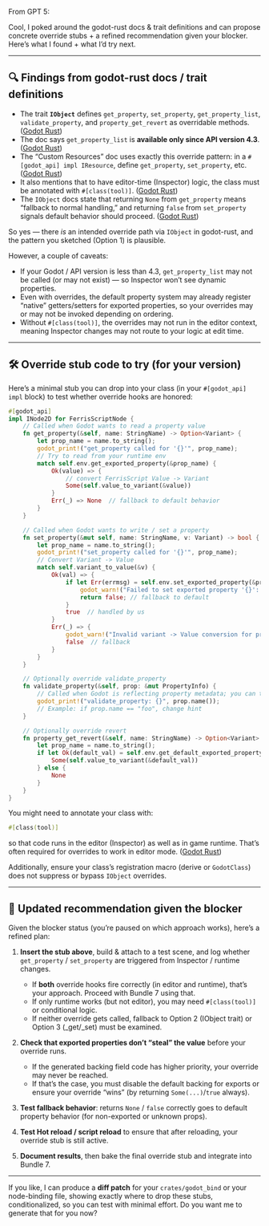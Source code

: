 From GPT 5:

Cool, I poked around the godot-rust docs & trait definitions and can propose concrete override stubs + a refined recommendation given your blocker. Here’s what I found + what I’d try next.

---

## 🔍 Findings from godot-rust docs / trait definitions

* The trait **`IObject`** defines `get_property`, `set_property`, `get_property_list`, `validate_property`, and `property_get_revert` as overridable methods. ([Godot Rust][1])
* The doc says `get_property_list` is **available only since API version 4.3**. ([Godot Rust][1])
* The “Custom Resources” doc uses exactly this override pattern: in a `#[godot_api] impl IResource`, define `get_property`, `set_property`, etc. ([Godot Rust][2])
* It also mentions that to have editor-time (Inspector) logic, the class must be annotated with `#[class(tool)]`. ([Godot Rust][2])
* The `IObject` docs state that returning `None` from `get_property` means “fallback to normal handling,” and returning `false` from `set_property` signals default behavior should proceed. ([Godot Rust][1])

So yes — there *is* an intended override path via `IObject` in godot-rust, and the pattern you sketched (Option 1) is plausible.

However, a couple of caveats:

* If your Godot / API version is less than 4.3, `get_property_list` may not be called (or may not exist) — so Inspector won’t see dynamic properties.
* Even with overrides, the default property system may already register “native” getters/setters for exported properties, so your overrides may or may not be invoked depending on ordering.
* Without `#[class(tool)]`, the overrides may not run in the editor context, meaning Inspector changes may not route to your logic at edit time.

---

## 🛠 Override stub code to try (for your version)

Here’s a minimal stub you can drop into your class (in your `#[godot_api] impl` block) to test whether override hooks are honored:

```rust
#[godot_api]
impl INode2D for FerrisScriptNode {
    // Called when Godot wants to read a property value
    fn get_property(&self, name: StringName) -> Option<Variant> {
        let prop_name = name.to_string();
        godot_print!("get_property called for '{}'", prop_name);
        // Try to read from your runtime env
        match self.env.get_exported_property(&prop_name) {
            Ok(value) => {
                // convert FerrisScript Value -> Variant
                Some(self.value_to_variant(&value))
            }
            Err(_) => None  // fallback to default behavior
        }
    }

    // Called when Godot wants to write / set a property
    fn set_property(&mut self, name: StringName, v: Variant) -> bool {
        let prop_name = name.to_string();
        godot_print!("set_property called for '{}'", prop_name);
        // Convert Variant -> Value
        match self.variant_to_value(&v) {
            Ok(val) => {
                if let Err(errmsg) = self.env.set_exported_property(&prop_name, val, true) {
                    godot_warn!("Failed to set exported property '{}': {}", prop_name, errmsg);
                    return false; // fallback to default
                }
                true  // handled by us
            }
            Err(_) => {
                godot_warn!("Invalid variant -> Value conversion for prop '{}'", prop_name);
                false  // fallback
            }
        }
    }

    // Optionally override validate_property
    fn validate_property(&self, prop: &mut PropertyInfo) {
        // Called when Godot is reflecting property metadata; you can tweak hint, name, etc.
        godot_print!("validate_property: {}", prop.name());
        // Example: if prop.name == "foo", change hint
    }

    // Optionally override revert
    fn property_get_revert(&self, name: StringName) -> Option<Variant> {
        let prop_name = name.to_string();
        if let Ok(default_val) = self.env.get_default_exported_property(&prop_name) {
            Some(self.value_to_variant(&default_val))
        } else {
            None
        }
    }
}
```

You might need to annotate your class with:

```rust
#[class(tool)]
```

so that code runs in the editor (Inspector) as well as in game runtime. That’s often required for overrides to work in editor mode. ([Godot Rust][2])

Additionally, ensure your class’s registration macro (derive or `GodotClass`) does not suppress or bypass `IObject` overrides.

---

## 🔄 Updated recommendation given the blocker

Given the blocker status (you’re paused on which approach works), here’s a refined plan:

1. **Insert the stub above**, build & attach to a test scene, and log whether `get_property` / `set_property` are triggered from Inspector / runtime changes.

   * If **both** override hooks fire correctly (in editor and runtime), that’s your approach. Proceed with Bundle 7 using that.
   * If only runtime works (but not editor), you may need `#[class(tool)]` or conditional logic.
   * If neither override gets called, fallback to Option 2 (IObject trait) or Option 3 (_get/_set) must be examined.

2. **Check that exported properties don’t “steal” the value** before your override runs.

   * If the generated backing field code has higher priority, your override may never be reached.
   * If that’s the case, you must disable the default backing for exports or ensure your override “wins” (by returning `Some(...)`/`true` always).

3. **Test fallback behavior**: returns `None` / `false` correctly goes to default property behavior (for non-exported or unknown props).

4. **Test Hot reload / script reload** to ensure that after reloading, your override stub is still active.

5. **Document results**, then bake the final override stub and integrate into Bundle 7.

---

If you like, I can produce a **diff patch** for your `crates/godot_bind` or your node-binding file, showing exactly where to drop these stubs, conditionalized, so you can test with minimal effort. Do you want me to generate that for you now?

[1]: https://godot-rust.github.io/docs/gdext/master/godot/prelude/trait.IObject.html?utm_source=chatgpt.com "IObject in godot::prelude - Rust"
[2]: https://godot-rust.github.io/book/recipes/custom-resources.html?utm_source=chatgpt.com "Custom resources - The godot-rust book"
